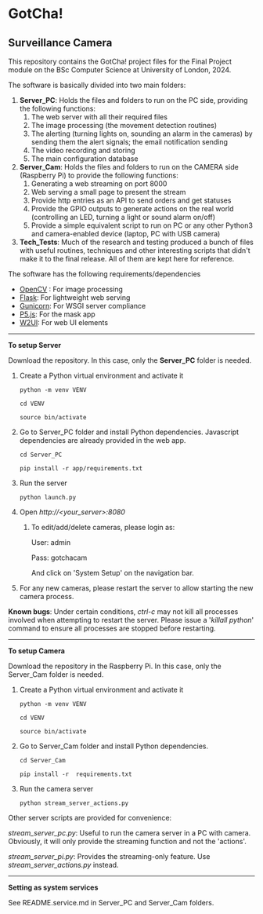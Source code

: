 # GotCha!

## Surveillance Camera

This repository contains the GotCha! project files for the Final Project module on the BSc Computer Science at University of London, 2024.

The software is basically divided into two main folders:

1. **Server_PC**: Holds the files and folders to run on the PC side, providing the following functions:
   1. The web server with all their required files
   2. The image processing (the movement detection routines)
   3. The alerting (turning lights on, sounding an alarm in the cameras) by sending them the alert signals; the email notification sending
   4. The video recording and storing
   5. The main configuration database
2. **Server_Cam**: Holds the files and folders to run on the CAMERA side (Raspberry Pi) to provide the following functions:
   1. Generating a web streaming on port 8000
   2. Web serving a small page to present the stream
   3. Provide http entries as an API to send orders and get statuses
   4. Provide the GPIO outputs to generate actions on the real world (controlling an LED, turning a light or sound alarm on/off)
   5. Provide a simple equivalent script to run on PC or any other Python3 and camera-enabled device (laptop, PC with USB camera) 
3. **Tech_Tests**: Much of the research and testing produced a bunch of files with useful routines, techniques and other interesting scripts that didn't make it to the final release. All of them are kept here for reference.

The software has the following requirements/dependencies

- [OpenCV](https://opencv.org/) : For image processing
- [Flask](https://flask.palletsprojects.com/en/3.0.x/): For lightweight web serving
- [Gunicorn](https://gunicorn.org/): For WSGI server compliance
- [P5.js](https://p5js.org/): For the mask app
- [W2UI](https://w2ui.com/web/): For web UI elements



------

**To setup Server**

Download the repository. In this case, only the **Server_PC** folder is needed.

1. Create a Python virtual environment and activate it

   ```
   python -m venv VENV

   cd VENV

   source bin/activate
   
   ```

2. Go to Server_PC folder and install Python dependencies. Javascript dependencies are already provided in the web app.

   ```
   cd Server_PC

   pip install -r app/requirements.txt
   
   ```

3. Run the server

   ```
   python launch.py
   
   ```

4. Open *http://<your_server>:8080*

   1. To edit/add/delete cameras, please login as: 

      User: admin

      Pass: gotchacam

      And click on 'System Setup' on the navigation bar.

5. For any new cameras, please restart the server to allow starting the new camera process.

   

**Known bugs**: Under certain conditions, *ctrl-c* may not kill all processes involved when attempting to restart the server. Please issue a '*killall python*' command to ensure all processes are stopped before restarting.

------

**To setup Camera**

Download the repository in the Raspberry Pi. In this case, only the Server_Cam folder is needed.

1. Create a Python virtual environment and activate it

   ```
   python -m venv VENV

   cd VENV

   source bin/activate
   
   ```

2. Go to Server_Cam folder and install Python dependencies.

   ```
   cd Server_Cam

   pip install -r  requirements.txt
   
   ```

3. Run the camera server

   ```
   python stream_server_actions.py
   
   ```


Other server scripts are provided for convenience: 

*stream_server_pc.py*: Useful to run the camera server in a PC with camera. Obviously, it will only provide the streaming function and not the 'actions'.

*stream_server_pi.py*: Provides the streaming-only feature. Use *stream_server_actions.py* instead.

------

**Setting as system services**

See README.service.md in Server_PC and Server_Cam folders.